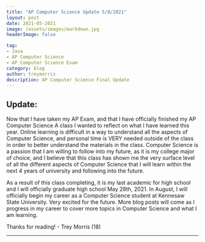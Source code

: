 ```yaml
---
title: "AP Computer Science Update 5/8/2021"
layout: post
date: 2021-05-2021
image: /assets/images/markdown.jpg
headerImage: false

tag:
- Java
- AP Computer Science
- AP Computer Science Exam
category: blog
author: treymorris
description: AP Computer Science Final Update
---
```


## Update:

Now that I have taken my AP Exam, and that I have officially finished my AP Computer Science A class I wanted to reflect on what I have learned this year. Online learning is difficult in a way to understand all the aspects of Computer Science, and personal time is VERY needed outside of the class in order to better understand the materials in the class. Computer Science is a passion that I am willing to follow into my future, as it is my college major of choice, and I believe that this class has shown me the very surface level of all the different  aspects of Computer Science that I will learn within the next 4 years of university and following into the future. 

As a result of this class completing, it is my last academic for high school and I will officially graduate high school May 28th, 2021. In August, I will officially begin my career as a Computer Science student at Kennesaw State University. Very excited for the future. More blog posts will come as I progress in my career to cover more topics in Computer Science and what I am learning. 

Thanks for reading! - Trey Morris (18)





---


[1]: https://daringfireball.net/projects/markdown/
[2]: https://www.fileformat.info/info/unicode/char/2163/index.htm
[3]: https://www.markitdown.net/
[4]: https://daringfireball.net/projects/markdown/basics
[5]: https://daringfireball.net/projects/markdown/syntax
[6]: https://kune.fr/wp-content/uploads/2013/10/ghost-blog.jpg
